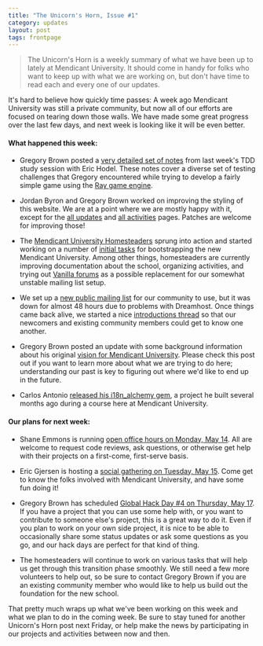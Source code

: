 ```yaml
---
title: "The Unicorn's Horn, Issue #1"
category: updates
layout: post
tags: frontpage
---
```


> The Unicorn's Horn is a weekly summary of what we have been up to lately at Mendicant University. It should come in handy for folks who want to keep up with what we are working on, but don't have time to read each and every one of our updates.

It's hard to believe how quickly time passes: A week ago Mendicant University was still a private community, but now all of our efforts are focused on tearing down those walls. We have made some great progress over the last few days, and next week is looking like it will be even better.

#### What happened this week:

* Gregory Brown posted a [very detailed set of notes](https://github.com/mendicant/mendicantuniversity.org/wiki/TDD-study-session-%282012-May-03%29) from last week's TDD study session with Eric Hodel. These notes cover a diverse set of testing challenges that Gregory encountered while trying to develop a fairly simple game using the [Ray game engine](http://mon-ouie.github.com/projects/ray.html).

* Jordan Byron and Gregory Brown worked on improving the styling of this website. We are at a point where we are mostly happy with it, except for the [all updates](/updates.html) and [all activities](/activities.html) pages. Patches are welcome for improving those!

* The [Mendicant University Homesteaders](https://github.com/mendicant/mendicantuniversity.org/wiki/Mendicant-Homesteaders) sprung into action and started working on a number of [initial tasks](http://forum.mendicantuniversity.org/discussion/5/initial-tasks-for-homesteaders#Body) for bootstrapping the new Mendicant University. Among other things, homesteaders are currently improving documentation about the school, organizing activities, and trying out [Vanilla forums](http://vanillaforums.org)  as a possible replacement for our somewhat unstable mailing list setup. 

* We set up a [new public mailing list](http://lists.mendicantuniversity.org/listinfo.cgi/community-mendicantuniversity.org) for our community to use, but it was down for almost 48 hours due to problems with Dreamhost. Once things came back alive, we started a nice [introductions thread](http://lists.mendicantuniversity.org/pipermail/community-mendicantuniversity.org/Week-of-Mon-20120507/thread.html) so that our newcomers and existing community members could get to know one another.

* Gregory Brown posted an update with some background information about his original [vision for Mendicant University](http://localhost:4000/updates/2012/05/06/the-road-to-defining-our-culture.html). Please check this post out if you want to learn more about what we are trying to do here; understanding our past is key to figuring out where we'd like to end up in the future.

* Carlos Antonio [released his i18n_alchemy gem](http://blog.plataformatec.com.br/2012/05/i18n-alchemy-localization-and-parsing/), a project he built several months ago during a course here at Mendicant University.

#### Our plans for next week:

* Shane Emmons is running [open office hours on Monday, May 14](/activities/2012/05/14/office-hours-with-shane-emmons.html). All are welcome to request code reviews, ask questions, or otherwise get help with their projects on a first-come, first-serve basis.

* Eric Gjersen is hosting a [social gathering on Tuesday, May 15](/2012/05/15/social-gathering.html). Come get to know the folks involved with Mendicant University, and have some fun doing it!

* Gregory Brown has scheduled [Global Hack Day #4 on Thursday, May 17](/activities/2012/05/17/global-hack-day-4.html). If you have a project that you can use some help with, or you want to contribute to someone else's project, this is a great way to do it. Even if you plan to work on your own side project, it is nice to be able to occasionally share some status updates or ask some questions as you go, and our hack days are perfect for that kind of thing.

* The homesteaders will continue to work on various tasks that will help us get through this transition phase smoothly. We still need a few more volunteers to help out, so be sure to contact Gregory Brown if you are an existing community member who would like to help us build out the foundation for the new school.

That pretty much wraps up what we've been working on this week and what we plan to do in the coming week. Be sure to stay tuned for another Unicorn's Horn post next Friday, or help make the news by participating in our projects and activities between now and then.
